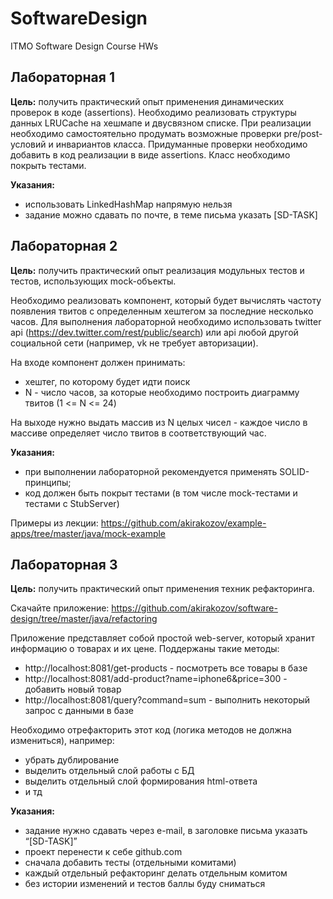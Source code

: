 # SoftwareDesign
ITMO Software Design Course HWs

## Лабораторная 1

<b>Цель:</b> получить практический опыт применения динамических проверок в коде (assertions).
Необходимо реализовать структуры данных LRUCache на хешмапе и двусвязном списке. При
реализации необходимо самостоятельно продумать возможные проверки pre/post-условий и
инвариантов класса. Придуманные проверки необходимо добавить в код реализации в виде
assertions. Класс необходимо покрыть тестами.

<b>Указания:</b>
* использовать LinkedHashMap напрямую нельзя
* задание можно сдавать по почте, в теме письма указать [SD-TASK]


## Лабораторная 2

<b>Цель:</b> получить практический опыт реализация модульных тестов и тестов, использующих mock-объекты.

Необходимо реализовать компонент, который будет вычислять частоту появления твитов с определенным хештегом за последние несколько часов. Для выполнения лабораторной необходимо использовать twitter api (https://dev.twitter.com/rest/public/search) или api любой другой социальной сети (например, vk не требует авторизации).

На входе компонент должен принимать:

*	хештег, по которому будет идти поиск
*	N - число часов, за которые необходимо построить диаграмму твитов (1 <= N <= 24)

На выходе нужно выдать массив из N целых чисел - каждое число в массиве определяет число твитов в соответствующий час.

<b>Указания:</b>
*	при выполнении лабораторной рекомендуется применять SOLID-принципы;
*	код должен быть покрыт тестами (в том числе mock-тестами и тестами с StubServer)

Примеры из лекции:
https://github.com/akirakozov/example-apps/tree/master/java/mock-example



## Лабораторная 3
<b>Цель:</b> получить практический опыт применения техник рефакторинга.

Скачайте приложение: https://github.com/akirakozov/software-design/tree/master/java/refactoring

Приложение представляет собой простой web-server, который хранит информацию о товарах и их цене. Поддержаны такие методы:

*	http://localhost:8081/get-products - посмотреть все товары в базе
*	http://localhost:8081/add-product?name=iphone6&price=300 - добавить новый товар
*	http://localhost:8081/query?command=sum - выполнить некоторый запрос с данными в базе

Необходимо отрефакторить этот код (логика методов не должна измениться), например:
*	убрать дублирование
*	выделить отдельный слой работы с БД
*	выделить отдельный слой формирования html-ответа
*	и тд

<b>Указания:</b>
*	задание нужно сдавать через e-mail, в заголовке письма указать “[SD-TASK]”
*	проект перенести к себе github.com
*	сначала добавить тесты (отдельными комитами)
* каждый отдельный рефакторинг делать отдельным комитом
*	без истории изменений и тестов баллы буду сниматься
